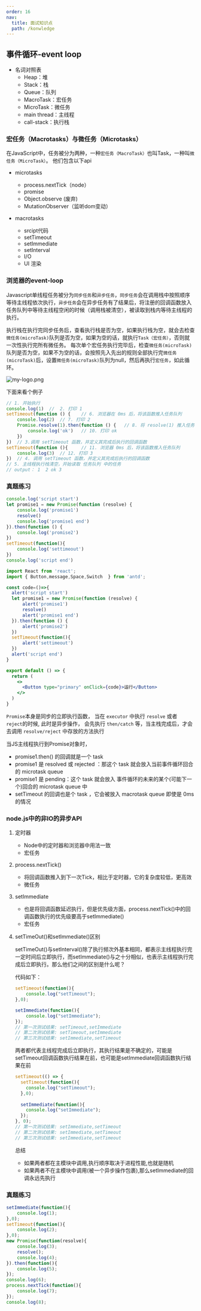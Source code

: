 ```yaml
---
order: 16  
nav:
  title: 面试知识点
  path: /konwledge
---
```


## 事件循环-event loop

- 名词对照表
  - Heap：堆
  - Stack：栈
  - Queue：队列
  - MacroTask：宏任务
  - MicroTask：微任务
  - main thread：主线程
  - call-stack：执行栈

### 宏任务（Macrotasks）与微任务（Microtasks）
在JavaScript中，任务被分为两种，一种`宏任务（MacroTask）`也叫Task，一种叫`微任务（MicroTask）`。
他们包含以下api
- microtasks
  - process.nextTick（node）
  - promise
  - Object.observe (废弃)
  - MutationObserver（监听dom变动）

- macrotasks
  - srcipt代码
  - setTimeout
  - setImmediate
  - setInterval
  - I/O
  - UI 渲染


### 浏览器的event-loop

Javascript单线程任务被分为`同步任务`和`异步任务`，`同步任务`会在调用栈中按照顺序等待主线程依次执行，`异步任务`会在异步任务有了结果后，将注册的回调函数放入任务队列中等待主线程空闲的时候（调用栈被清空），被读取到栈内等待主线程的执行。

执行栈在执行完同步任务后，查看执行栈是否为空，如果执行栈为空，就会去检查`微任务(microTask)`队列是否为空，如果为空的话，就执行`Task（宏任务）`，否则就一次性执行完所有微任务。
每次单个宏任务执行完毕后，检查`微任务(microTask)`队列是否为空，如果不为空的话，会按照先入先出的规则全部执行完`微任务(microTask)`后，设置`微任务(microTask)`队列为null，然后再执行`宏任务`，如此循环。

![my-logo.png](https://user-gold-cdn.xitu.io/2019/1/18/16860ae5ad02f993?imageslim)


下面来看个例子

```js
// 1. 开始执行
console.log(1)	// 	2. 打印 1
setTimeout(function () {	// 6. 浏览器在 0ms 后，将该函数推入任务队列
    console.log(2)	// 7. 打印 2
    Promise.resolve(1).then(function () {	// 8. 将 resolve(1) 推入任务队列  9. 将 function函数推入任务队列
        console.log('ok')	// 10. 打印 ok
    })
})	// 3.调用 setTimeout 函数，并定义其完成后执行的回调函数
setTimeout(function (){		// 11. 浏览器 0ms 后，将该函数推入任务队列
    console.log(3)	// 12. 打印 3
})  // 4. 调用 setTimeout 函数，并定义其完成后执行的回调函数
// 5. 主线程执行栈清空，开始读取 任务队列 中的任务
// output： 1  2 ok 3
```

### 真题练习
```js
console.log('script start')
let promise1 = new Promise(function (resolve) {
    console.log('promise1')
    resolve()
    console.log('promise1 end')
}).then(function () {
    console.log('promise2')
})
setTimeout(function(){
    console.log('settimeout')
})
console.log('script end')
```

```jsx
import React from 'react';
import { Button,message,Space,Switch  } from 'antd';

const code=()=>{
  alert('script start')
  let promise1 = new Promise(function (resolve) {
      alert('promise1')
      resolve()
      alert('promise1 end')
  }).then(function () {
      alert('promise2')
  })
  setTimeout(function(){
      alert('settimeout')
  })
  alert('script end')
}

export default () => {
  return (
    <>
      <Button type="primary" onClick={code}>运行</Button>
    </>
  )
}
```

`Promise`本身是同步的立即执行函数， 当在 `executor` 中执行 `resolve` 或者 `reject`的时候, 此时是异步操作， 会先执行 `then/catch` 等，当主栈完成后，才会去调用 `resolve/reject` 中存放的方法执行

当JS主线程执行到Promise对象时，
- promise1.then() 的回调就是一个 task
- promise1 是 resolved 或 rejected ：那这个 task 就会放入当前事件循环回合的 microtask queue
- promise1 是 pending：这个 task 就会放入 事件循环的未来的某个(可能下一个)回合的 microtask queue 中
- setTimeout 的回调也是个 task ，它会被放入 macrotask queue 即使是 0ms 的情况


### node.js中的非IO的异步API
1. 定时器
   - Node中的定时器和浏览器中用法一致
   - 宏任务
   
2. process.nextTick()

   - 将回调函数推入到下一次Tick，相比于定时器，它的复杂度较低，更高效
   - 微任务

3. setImmediate

   - 也是将回调函数延迟执行，但是优先级方面，process.nextTick()中的回调函数执行的优先级要高于setImmediate()
   - 宏任务
   
4. setTimeOut()和setImmediate()区别

   setTimeOut()与setInterval()除了执行频次外基本相同，都表示主线程执行完一定时间后立即执行，而setImmediate()与之十分相似，也表示主线程执行完成后立即执行。那么他们之间的区别是什么呢？

   代码如下：

   ```js
   setTimeout(function(){
       console.log("setTimeout");
   },0);
   
   setImmediate(function(){
       console.log("setImmediate");
   });
   // 第一次测试结果: setTimeout,setImmediate
   // 第二次测试结果: setTimeout,setImmediate
   // 第三次测试结果: setImmediate,setTimeout
   ```

   两者都代表主线程完成后立即执行，其执行结果是不确定的，可能是setTimeout回调函数执行结果在前，也可能是setImmediate回调函数执行结果在前
   
   ```js
   setTimeout(() => {
     setTimeout(function(){
       console.log("setTimeout");
     },0);
     
     setImmediate(function(){
       console.log("setImmediate");
     });
   }, 0);
   // 第一次测试结果: setImmediate,setTimeout
   // 第二次测试结果: setImmediate,setTimeout
   // 第三次测试结果: setImmediate,setTimeout
   ```
   
   总结
   
   - 如果两者都在主模块中调用,执行顺序取决于进程性能,也就是随机
   - 如果两者不在主模块中调用(被一个异步操作包裹),那么setImmediate的回调永远先执行

### 真题练习

```js
setImmediate(function(){
    console.log(1);
},0);
setTimeout(function(){
    console.log(2);
},0);
new Promise(function(resolve){
    console.log(3);
    resolve();
    console.log(4);
}).then(function(){
    console.log(5);
});
console.log(6);
process.nextTick(function(){
    console.log(7);
});
console.log(8);
```
